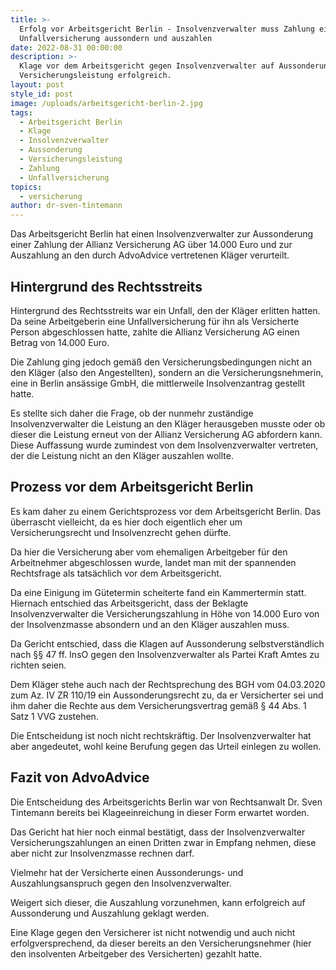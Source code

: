 ```yaml
---
title: >-
  Erfolg vor Arbeitsgericht Berlin - Insolvenzverwalter muss Zahlung einer
  Unfallversicherung aussondern und auszahlen
date: 2022-08-31 00:00:00
description: >-
  Klage vor dem Arbeitsgericht gegen Insolvenzverwalter auf Aussonderung einer
  Versicherungsleistung erfolgreich. 
layout: post
style_id: post
image: /uploads/arbeitsgericht-berlin-2.jpg
tags:
  - Arbeitsgericht Berlin
  - Klage
  - Insolvenzverwalter
  - Aussonderung
  - Versicherungsleistung
  - Zahlung
  - Unfallversicherung
topics:
  - versicherung
author: dr-sven-tintemann
---
```

Das Arbeitsgericht Berlin hat einen Insolvenzverwalter zur Aussonderung einer Zahlung der Allianz Versicherung AG über 14.000 Euro und zur Auszahlung an den durch AdvoAdvice vertretenen Kläger verurteilt.&nbsp;

## Hintergrund des Rechtsstreits

Hintergrund des Rechtsstreits war ein Unfall, den der Kläger erlitten hatten. Da seine Arbeitgeberin eine Unfallversicherung für ihn als Versicherte Person abgeschlossen hatte, zahlte die Allianz Versicherung AG einen Betrag von 14.000 Euro.&nbsp;

Die Zahlung ging jedoch gemä&szlig; den Versicherungsbedingungen nicht an den Kläger (also den Angestellten), sondern an die Versicherungsnehmerin, eine in Berlin ansässige GmbH, die mittlerweile Insolvenzantrag gestellt hatte.&nbsp;

Es stellte sich daher die Frage, ob der nunmehr zuständige Insolvenzverwalter die Leistung an den Kläger herausgeben musste oder ob dieser die Leistung erneut von der Allianz Versicherung AG abfordern kann. Diese Auffassung wurde zumindest von dem Insolvenzverwalter vertreten, der die Leistung nicht an den Kläger auszahlen wollte.&nbsp;

## Prozess vor dem Arbeitsgericht Berlin

Es kam daher zu einem Gerichtsprozess vor dem Arbeitsgericht Berlin. Das überrascht vielleicht, da es hier doch eigentlich eher um Versicherungsrecht und Insolvenzrecht gehen dürfte.&nbsp;

Da hier die Versicherung aber vom ehemaligen Arbeitgeber für den Arbeitnehmer abgeschlossen wurde, landet man mit der spannenden Rechtsfrage als tatsächlich vor dem Arbeitsgericht.&nbsp;

Da eine Einigung im Gütetermin scheiterte fand ein Kammertermin statt. Hiernach entschied das Arbeitsgericht, dass der Beklagte Insolvenzverwalter die Versicherungszahlung in Höhe von 14.000 Euro von der Insolvenzmasse absondern und an den Kläger auszahlen muss.&nbsp;

Da Gericht entschied, dass die Klagen auf Aussonderung selbstverständlich nach &sect;&sect; 47 ff. InsO gegen den Insolvenzverwalter als Partei Kraft Amtes zu richten seien.&nbsp;

Dem Kläger stehe auch nach der Rechtsprechung des BGH vom 04.03.2020 zum Az. IV ZR 110/19 ein Aussonderungsrecht zu, da er Versicherter sei und ihm daher die Rechte aus dem Versicherungsvertrag gemä&szlig; &sect; 44 Abs. 1 Satz 1 VVG zustehen.&nbsp;

Die Entscheidung ist noch nicht rechtskräftig. Der Insolvenzverwalter hat aber angedeutet, wohl keine Berufung gegen das Urteil einlegen zu wollen.&nbsp;

## Fazit von AdvoAdvice

Die Entscheidung des Arbeitsgerichts Berlin war von Rechtsanwalt Dr. Sven Tintemann bereits bei Klageeinreichung in dieser Form erwartet worden.&nbsp;

Das Gericht hat hier noch einmal bestätigt, dass der Insolvenzverwalter Versicherungszahlungen an einen Dritten zwar in Empfang nehmen, diese aber nicht zur Insolvenzmasse rechnen darf.&nbsp;

Vielmehr hat der Versicherte einen Aussonderungs- und Auszahlungsanspruch gegen den Insolvenzverwalter.&nbsp;

Weigert sich dieser, die Auszahlung vorzunehmen, kann erfolgreich auf Aussonderung und Auszahlung geklagt werden.&nbsp;

Eine Klage gegen den Versicherer ist nicht notwendig und auch nicht erfolgversprechend, da dieser bereits an den Versicherungsnehmer (hier den insolventen Arbeitgeber des Versicherten) gezahlt hatte.&nbsp;

&nbsp;